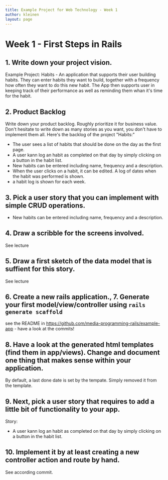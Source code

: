 ```yaml
---
title: Example Project for Web Technology - Week 1
author: kleinen
layout: page
---
```


# Week 1 - First Steps in Rails

##  1. Write down your project vision.

 Example Project: Habits -
An application that supports their user building habits. They can enter habits
they want to build, together with a frequency how often they want to do this
new habit. The App then supports user in keeping track of their performance as
well as reminding them whan it's time for the habit.

## 2. Product Backlog
Write down your product backlog. Roughly prioritize it for business value. Don't hesitate to write down as many stories as you want, you don't have to implement them all.
Here's the backlog of the project "Habits:"

- The user sees a list of habits that should be done on the day as the first page.
- A user kann log an habit as completed on that day by simply clicking on a button in the habit list.
- New habits can be entered including name, frequency and a description.
- When the user clicks on a habit, it can be edited. A log of dates when the habit was performed is shown.
- a habit log is shown for each week.

## 3. Pick a user story that you can implement with simple CRUD operations.
- New habits can be entered including name, frequency and a description.

## 4. Draw a scribble for the screens involved.
See lecture
## 5. Draw a first sketch of the data model that is suffient for this story.
See lecture
## 6. Create a new rails application., 7. Generate your first model/view/controller using `rails generate scaffold`
see the README in https://github.com/media-programming-rails/example-app - have a look at the commits!
## 8. Have a look at the generated html templates (find them in app/views). Change and document one thing that makes sense within your application.
By default, a last done date is set by the tempate. Simply removed it from the template.

## 9. Next, pick a user story that requires to add a little bit of functionality to your app.
Story:
- A user kann log an habit as completed on that day by simply clicking on a button in the habit list.

## 10. Implement it by at least creating a new controller action and route by hand.
See according commit.
